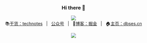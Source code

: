<div align="center"><h3>Hi there 👋</h3></div>

<div align="center"><img src="https://visitor-badge.glitch.me/badge?page_id=github.com/studeyang" /></div>

<div align="center">
  📚<a href="https://www.studeyang.tech/#/README">干货：technotes</a>
  &nbsp;&nbsp;|&nbsp;&nbsp;
  <a href="https://camo.githubusercontent.com/76bf22c0fd86e7692f3527fc9bae39b63cf356eadba5451a12bdec576397e29c/68747470733a2f2f746563686e6f7465732e6f73732d636e2d7368656e7a68656e2e616c6979756e63732e636f6d2f323032322f7172636f64655f666f725f67685f3864303861646430653561365f3235382e6a7067" target="_blank">公众号</a>
  &nbsp;&nbsp;|&nbsp;&nbsp;
  🚀<a href="https://juejin.cn/user/2594503173605767/posts“ target="_blank">博客：掘金</a>
  &nbsp;&nbsp;|&nbsp;&nbsp;
  🏠<a href="https://www.dbses.cn“ target="_blank">主页：dbses.cn</a>
</div>
<br />
<div align="center">
  <img src="https://github-readme-stats.vercel.app/api?username=studeyang&show_icons=true&count_private=false&theme=cobalt&locale=cn" />
</div>
